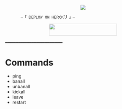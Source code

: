 <p align="center"><a href="https://t.me/TEAM_CDX"><img src="https://te.legra.ph/file/8e779ca298fb47f368f2b.jpg"></a></p>      
  
           
           ─「 ᎠᎬᏢᏞϴᎽ ϴΝ ᎻᎬᎡϴᏦႮ 」─      
  </h3>      
     <p align="center"><a href="https://dashboard.heroku.com/new?template=https://github.com/MrH4CK3R474/CDX-BANALL-BOTS"> <img src="https://img.shields.io/badge/Deploy%20On%20Heroku-bringle?style=for-the-badge&logo=heroku" width="220" height="38.45"/></a></p>      
  
  ━━━━━━━━━━━━━━━━━━━━━━     
  
  # Commands  
  - ping  
  - banall  
  - unbanall  
  - kickall  
  - leave   
  - restart
